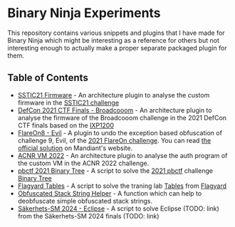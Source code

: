 # Binary Ninja Experiments

This repository contains various snippets and plugins that I have made for Binary Ninja which might be interesting as a reference for others but not interesting enough to actually make a proper separate packaged plugin for them.

## Table of Contents

* [SSTIC21 Firmware](arch_sstic21_fw) - An architecture plugin to analyse the custom firmware in the [SSTIC21 challenge](https://www.sstic.org/2021/challenge/)
* [DefCon 2021 CTF Finals - Broadcooom](arch_ooows_broadcooom) - An architecture plugin to analyse the firmware of the Broadcooom challenge in the 2021 DefCon CTF finals based on the [IXP1200](https://en.wikipedia.org/wiki/IXP1200)
* [FlareOn8 - Evil](script_flareon8_evil) - A plugin to undo the exception based obfuscation of challenge 9, Evil, of the [2021 FlareOn challenge](https://2021.flare-on.com). You can read [the official solution](https://www.mandiant.com/resources/flare-on-8-challenge-solutions) on Mandiant's website.
* [ACNR VM 2022](arch_acnr_vm) - An architecture plugin to analyse the auth program of the custom VM in the ACNR 2022 challenge.
* [pbctf 2021 Binary Tree](script_pbctf_bintree) - A script to solve the [2021 pbctf](https://ctftime.org/event/1371) challenge [Binary Tree](https://ctftime.org/task/17581)
* [Flagyard Tables](script_flagyard_tables) - A script to solve the traning lab [Tables](https://flagyard.com/labs/training-labs/3/challenges/0477aaea-49cb-4ff8-82ba-2068830e8967) from [Flagyard](https://flagyard.com/)
* [Obfuscated Stack String Helper](script_stack_string_helper) - A function which can help to deobfuscate simple obfuscated stack strings.
* [Säkerhets-SM 2024 - Eclipse](script_ssm24_eclipse) - A script to solve Eclipse (TODO: link) from the Säkerhets-SM 2024 finals (TODO: link)
